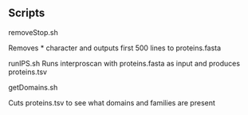 ## Scripts

removeStop.sh

Removes * character and outputs first 500 lines to proteins.fasta


runIPS.sh
Runs interproscan with proteins.fasta as input and produces proteins.tsv


getDomains.sh

Cuts proteins.tsv to see what domains and families are present
